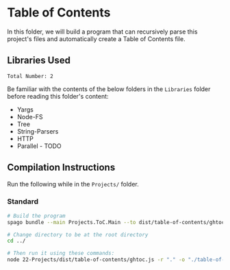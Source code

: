 # Table of Contents

In this folder, we will build a program that can recursively parse this project's files and automatically create a Table of Contents file.

## Libraries Used

`Total Number: 2`

Be familiar with the contents of the below folders in the `Libraries` folder before reading this folder's content:
- Yargs
- Node-FS
- Tree
- String-Parsers
- HTTP
- Parallel - TODO

## Compilation Instructions

Run the following while in the `Projects/` folder.

### Standard

```bash
# Build the program
spago bundle --main Projects.ToC.Main --to dist/table-of-contents/ghtoc.js

# Change directory to be at the root directory
cd ../

# Then run it using these commands:
node 22-Projects/dist/table-of-contents/ghtoc.js -r "." -o "./table-of-contents.md" --log-level "info"
```
